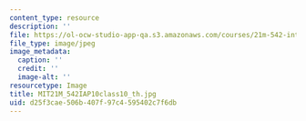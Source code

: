 ```yaml
---
content_type: resource
description: ''
file: https://ol-ocw-studio-app-qa.s3.amazonaws.com/courses/21m-542-interdisciplinary-approaches-to-musical-time-january-iap-2010/d25f3cae506b407f97c4595402c7f6db_MIT21M_542IAP10class10_th.jpg
file_type: image/jpeg
image_metadata:
  caption: ''
  credit: ''
  image-alt: ''
resourcetype: Image
title: MIT21M_542IAP10class10_th.jpg
uid: d25f3cae-506b-407f-97c4-595402c7f6db
---
```


